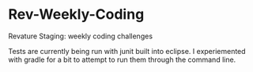 # Rev-Weekly-Coding
Revature Staging: weekly coding challenges

Tests are currently being run with junit built into eclipse. I experiemented with gradle for a bit to attempt to run them through the command line. 